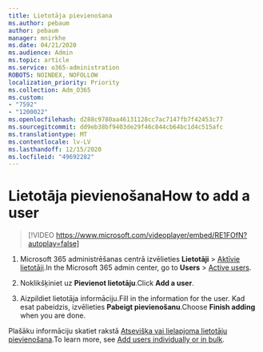 ```yaml
---
title: Lietotāja pievienošana
ms.author: pebaum
author: pebaum
manager: mnirkhe
ms.date: 04/21/2020
ms.audience: Admin
ms.topic: article
ms.service: o365-administration
ROBOTS: NOINDEX, NOFOLLOW
localization_priority: Priority
ms.collection: Adm_O365
ms.custom:
- "7592"
- "1200022"
ms.openlocfilehash: d288c9780aa46131128cc7ac7147fb7f42453c77
ms.sourcegitcommit: dd9eb38bf9403de29f46c844cb64bc1d4c515afc
ms.translationtype: MT
ms.contentlocale: lv-LV
ms.lasthandoff: 12/15/2020
ms.locfileid: "49692282"
---
```

# <a name="how-to-add-a-user"></a><span data-ttu-id="4cb5f-102">Lietotāja pievienošana</span><span class="sxs-lookup"><span data-stu-id="4cb5f-102">How to add a user</span></span>

> [!VIDEO https://www.microsoft.com/videoplayer/embed/RE1FOfN?autoplay=false]

1. <span data-ttu-id="4cb5f-103">Microsoft 365 administrēšanas centrā izvēlieties **Lietotāji** > [Aktīvie lietotāji](https://admin.microsoft.com/Adminportal/Home?source=applauncher#/users).</span><span class="sxs-lookup"><span data-stu-id="4cb5f-103">In the Microsoft 365 admin center, go to **Users** > [Active users](https://admin.microsoft.com/Adminportal/Home?source=applauncher#/users).</span></span>

2. <span data-ttu-id="4cb5f-104">Noklikšķiniet uz **Pievienot lietotāju**.</span><span class="sxs-lookup"><span data-stu-id="4cb5f-104">Click **Add a user**.</span></span>

3. <span data-ttu-id="4cb5f-105">Aizpildiet lietotāja informāciju.</span><span class="sxs-lookup"><span data-stu-id="4cb5f-105">Fill in the information for the user.</span></span> <span data-ttu-id="4cb5f-106">Kad esat pabeidzis, izvēlieties **Pabeigt pievienošanu**.</span><span class="sxs-lookup"><span data-stu-id="4cb5f-106">Choose **Finish adding** when you are done.</span></span>

<span data-ttu-id="4cb5f-107">Plašāku informāciju skatiet rakstā [Atsevišķa vai lielapjoma lietotāju pievienošana](https://docs.microsoft.com/microsoft-365/admin/add-users/add-users).</span><span class="sxs-lookup"><span data-stu-id="4cb5f-107">To learn more, see [Add users individually or in bulk](https://docs.microsoft.com/microsoft-365/admin/add-users/add-users).</span></span>